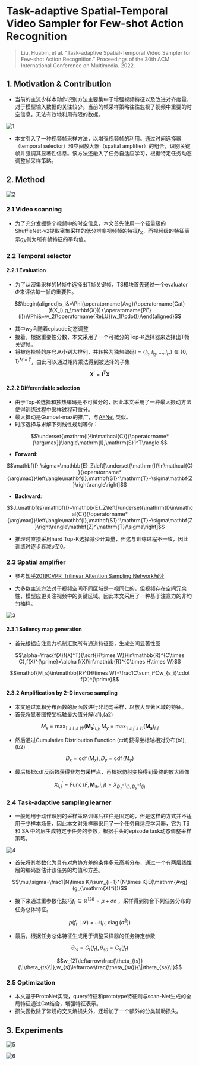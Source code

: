 # Task-adaptive Spatial-Temporal Video Sampler for Few-shot Action Recognition

> Liu, Huabin, et al. "Task-adaptive Spatial-Temporal Video Sampler for Few-shot Action Recognition." Proceedings of the 30th ACM International Conference on Multimedia. 2022.

## 1. Motivation & Contribution

- 当前的主流少样本动作识别方法主要集中于增强视频特征以及改进对齐度量，对于模型输入数据的关注较少。当前的帧采样策略往往忽视了视频中重要的时空信息，无法有效地利用有限的数据。

![1](https://raw.githubusercontent.com/bobochow/blog_img/main/img/ST-Sampler4fsar1.png)

- 本文引入了一种视频帧采样方法，以增强视频帧的利用。通过时间选择器（temporal selector）和空间放大器（spatial amplifier）的组合，识别关键帧并强调其显著性信息。该方法还融入了任务自适应学习，根据特定任务动态调整帧采样策略。

## 2. Method

![2](https://raw.githubusercontent.com/bobochow/blog_img/main/img/ST-Sampler4fsar2.png)

### 2.1 Video scanning

- 为了充分发掘整个视频中的时空信息，本文首先使用一个轻量级的ShuffleNet-v2提取密集采样的低分辨率视频帧的特征$f_X$，而视频级的特征表示$g_X$则为所有帧特征的平均值。

### 2.2 Temporal selector

#### 2.2.1 Evaluation

- 为了从密集采样的M帧中选择出T帧关键帧，TS模块首先通过一个evaluator $\Phi$来评估每一帧的重要性。

$$\begin{aligned}s_i&=\Phi(\operatorname{Avg}(\operatorname{Cat}(f(X_i),g_\mathbf{X}))+\operatorname{PE}(i))\\\Phi&=w_2(\operatorname{ReLU}(w_1(\cdot)))\end{aligned}$$

- 其中$w_2$会随着episode动态调整
- 接着，根据重要性分数，本文采用了一个可微分的Top-K选择器来选择出T帧关键帧。
- 将被选择帧的序号从小到大排列，并转换为独热编码$\mathbf{I}=\{I_{i_{1}},I_{i_{2}},\ldots,I_{i_{T}}\}\in\{0,1\}^{M\times T}$，由此可以通过矩阵乘法得到被选择的子集

$$\mathbf{X}^{\prime}=\mathbf{I}^T\mathbf{X}$$

#### 2.2.2 Differentiable selection

- 由于Top-K选择和独热编码是不可微分的，因此本文采用了一种最大摄动方法使得训练过程中采样过程可微分。
- 最大摄动是Gumbel-max的推广，与[AFNet](https://arxiv.org/abs/2211.09992)
类似。
- 时序选择与求解下列线性规划等价：

$$\underset{\mathrm{I}\in\mathcal{C}}{\operatorname*{\arg\max}}\langle\mathrm{I},\mathrm{S}1^T\rangle $$

- **Forward**:

$$\mathbf{I}_\sigma=\mathbb{E}_Z\left[\underset{\mathrm{I}\in\mathcal{C}}{\operatorname*{\arg\max}}\left\langle\mathbf{I},\mathbf{S1}^\mathrm{T}+\sigma\mathbf{Z}\right\rangle\right]$$

- **Backward**:

$$J_\mathbf{s}\mathbf{I}=\mathbb{E}_Z\left[\underset{\mathrm{I}\in\mathcal{C}}{\operatorname*{\arg\max}}\left\langle\mathbf{I},\mathbf{S1}^\mathrm{T}+\sigma\mathbf{Z}\right\rangle\mathbf{Z}^\mathrm{T}/\sigma\right]$$

- 推理时直接采用hard Top-K选择减少计算量，但这与训练过程不一致，因此训练时逐步衰减$\sigma$至0。

### 2.3 Spatial amplifier

- 参考[知乎2019CVPR_Trilinear Attention Sampling Network解读](https://zhuanlan.zhihu.com/p/62737422)

- 大多数主流方法对于视频空间不同区域是一视同仁的，但视频存在空间冗余性，模型应更关注视频中的关键区域。因此本文采用了一种基于注意力的非均匀抽样。

![3](https://raw.githubusercontent.com/bobochow/blog_img/main/img/ST-Sampler4fsar3.png)

#### 2.3.1 Saliency map generation

- 首先根据自注意力机制汇聚所有通道特征图，生成空间显著性图

$$\alpha=\frac{f(X)f(X)^T}{\sqrt{H\times W}}\in\mathbb{R}^{C\times C},f(X)^{\prime}=\alpha f(X)\in\mathbb{R}^{C\times H\times W}$$

$$\mathbf{M_s}\in\mathbb{R}^{H\times W}=\frac1C\sum_i^Cw_{s_i}\cdot f(X)^{\prime}$$

#### 2.3.2 Amplification by 2-D inverse sampling

- 本文通过累积分布函数的反函数进行非均匀采样，以放大显著区域的特征。
- 首先将显著图按坐标轴最大值分解(a1),(a2)

$$M_x=\max_{1\leq i\leq W}(\mathbf{M_s})_{i,j},M_y=\max_{1\leq j\leq H}(\mathbf{M_s})_{i,j}$$

- 然后通过Cumulative Distribution Function (cdf)获得坐标轴相对分布(b1),(b2)

$$D_x=\operatorname{cdf}(M_x),D_y=\operatorname{cdf}(M_y)$$

- 最后根据cdf反函数获得非均匀采样点，再根据仿射变换得到最终的放大图像

$$X_{i,j}^{'}=\operatorname{Func}(F,\mathbf{M_s},i,j)=X_{D_x^{-1}(i),D_y^{-1}(j)}$$

### 2.4 Task-adaptive sampling learner

- 一般地用于动作识别的采样策略训练后往往是固定的，但是这样的方式并不适用于少样本场景，因此本文对采样器采用了一个任务自适应学习器，它为 TS 和 SA 中的层生成特定于任务的参数，根据手头的episode task动态调整采样策略。

![4](https://raw.githubusercontent.com/bobochow/blog_img/main/img/ST-Sampler4fsar4.png)

- 首先将其参数化为具有对角协方差的条件多元高斯分布，通过一个有两层线性层的编码器估计该任务的均值和方差。

$$\mu,\sigma=\frac1{N\times K}\sum_{i=1}^{N\times K}E(\mathrm{Avg}(g_{\mathrm{X}^i}))$$

- 接下来通过重参数化技巧$f_t\in\mathbb{R}^{128}=\mu+\sigma\varepsilon$ ，采样得到符合下列任务分布的任务总体特征。

$$p(f_t\mid\mathcal{S})=\mathcal{N}\left(\mu,\operatorname{diag}\left(\sigma^2\right)\right)$$

- 最后，根据任务总体特征生成用于调整采样器的任务特定参数

$$\theta_{ts}=G_t(f_t),\theta_{sa}=G_s(f_t)$$

$$w_{2}\leftarrow\frac{\theta_{ts}}{\|\theta_{ts}\|},w_{s}\leftarrow\frac{\theta_{sa}}{\|\theta_{sa}\|}$$

### 2.5 Optimization

- 本文基于ProtoNet实现，query特征和prototype特征则与scan-Net生成的全局特征通过Cat结合，增强特征表示。
- 损失函数除了常规的交叉熵损失外，还增加了一个额外的分类辅助损失。

## 3. Experiments

![5](https://raw.githubusercontent.com/bobochow/blog_img/main/img/ST-Sampler4fsar5.png)

![6](https://raw.githubusercontent.com/bobochow/blog_img/main/img/ST-Sampler4fsar6.png)
